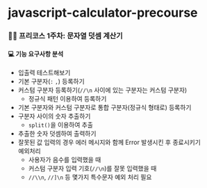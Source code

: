 # javascript-calculator-precourse

### 🙏🏻 프리코스 1주차: 문자열 덧셈 계산기

#### 💻 기능 요구사항 분석

- 입출력 테스트해보기
- 기본 구분자(`:` `,`) 등록하기
- 커스텀 구분자 등록하기(`//\n` 사이에 있는 구분자는 커스텀 구분자)
  - 정규식 패턴 이용하여 등록하기
- 기본 구분자와 커스텀 구분자로 통합 구분자(정규식 형태로) 등록하기
- 구분자 사이의 숫자 추출하기
  - `split()`을 이용하여 추출
- 추출한 숫자 덧셈하여 출력하기
- 잘못된 값 입력의 경우 에러 메시지와 함께 Error 발생시킨 후 종료시키기  
  예외처리
  - 사용자가 음수를 입력했을 때
  - 커스텀 구분자 입력 기호(`//\n`)를 잘못 입력했을 때
  - `//\\n`, `//]\n` 등 몇가지 특수문자 예외 처리 필요
